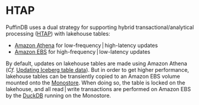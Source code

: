 # HTAP

PuffinDB uses a dual strategy for supporting hybrid transactional/analytical processing ([HTAP](https://en.wikipedia.org/wiki/Hybrid_transactional/analytical_processing)) with lakehouse tables:

- [Amazon Athena](https://aws.amazon.com/athena/) for low-frequency | high-latency updates
- [Amazon EBS](https://aws.amazon.com/ebs/) for high-frequency | low-latency updates

By default, updates on lakehouse tables are made using Amazon Athena (*Cf.* [Updating Iceberg table data](https://docs.aws.amazon.com/athena/latest/ug/querying-iceberg-updating-iceberg-table-data.html)). But in order to get higher performance, lakehouse tables can be transiently copied to an Amazon EBS volume mounted onto the [Monostore](Monostore.md). When doing so, the table is locked on the lakehouse, and all read | write transactions are performed on Amazon EBS by the [DuckDB](https://duckdb.org/) running on the Monostore.
